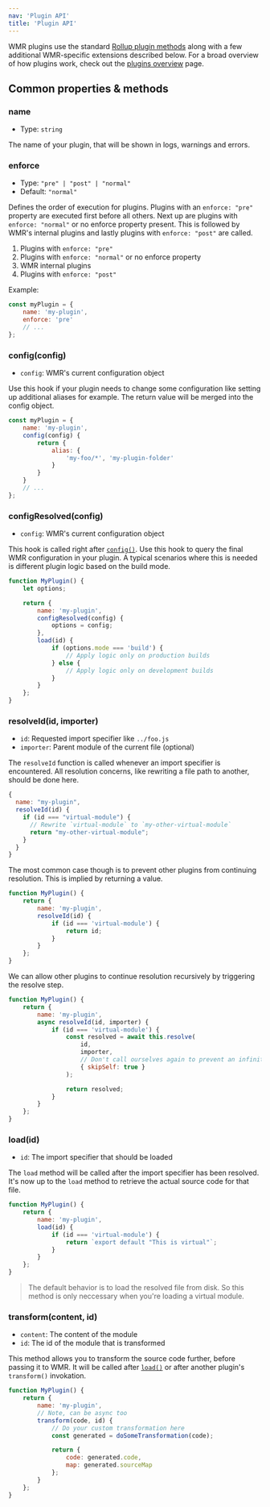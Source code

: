 ```yaml
---
nav: 'Plugin API'
title: 'Plugin API'
---
```


WMR plugins use the standard [Rollup plugin methods](https://rollupjs.org/guide/en/#plugin-development) along with a few additional WMR-specific extensions described below. For a broad overview of how plugins work, check out the [plugins overview](/docs/plugins) page.

## Common properties & methods

### name

- Type: `string`

The name of your plugin, that will be shown in logs, warnings and errors.

### enforce

- Type: `"pre" | "post" | "normal"`
- Default: `"normal"`

Defines the order of execution for plugins. Plugins with an `enforce: "pre"` property are executed first before all others. Next up are plugins with `enforce: "normal"` or no enforce property present. This is followed by WMR's internal plugins and lastly plugins with `enforce: "post"` are called.

1. Plugins with `enforce: "pre"`
2. Plugins with `enforce: "normal"` or no enforce property
3. WMR internal plugins
4. Plugins with `enforce: "post"`

Example:

```js
const myPlugin = {
	name: 'my-plugin',
	enforce: 'pre'
	// ...
};
```

### config(config)

- `config`: WMR's current configuration object

Use this hook if your plugin needs to change some configuration like setting up additional aliases for example. The return value will be merged into the config object.

```js
const myPlugin = {
	name: 'my-plugin',
	config(config) {
		return {
			alias: {
				'my-foo/*', 'my-plugin-folder'
			}
		}
	}
	// ...
};
```

### configResolved(config)

- `config`: WMR's current configuration object

This hook is called right after [`config()`](#config). Use this hook to query the final WMR configuration in your plugin. A typical scenarios where this is needed is different plugin logic based on the build mode.

```js
function MyPlugin() {
	let options;

	return {
		name: 'my-plugin',
		configResolved(config) {
			options = config;
		},
		load(id) {
			if (options.mode === 'build') {
				// Apply logic only on production builds
			} else {
				// Apply logic only on development builds
			}
		}
	};
}
```

### resolveId(id, importer)

- `id`: Requested import specifier like `../foo.js`
- `importer`: Parent module of the current file (optional)

The `resolveId` function is called whenever an import specifier is encountered. All resolution concerns, like rewriting a file path to another, should be done here.

```js
{
  name: "my-plugin",
  resolveId(id) {
    if (id === "virtual-module") {
      // Rewrite `virtual-module` to `my-other-virtual-module`
      return "my-other-virtual-module";
    }
  }
}
```

The most common case though is to prevent other plugins from continuing resolution. This is implied by returning a value.

```js
function MyPlugin() {
	return {
		name: 'my-plugin',
		resolveId(id) {
			if (id === 'virtual-module') {
				return id;
			}
		}
	};
}
```

We can allow other plugins to continue resolution recursively by triggering the resolve step.

```js
function MyPlugin() {
	return {
		name: 'my-plugin',
		async resolveId(id, importer) {
			if (id === 'virtual-module') {
				const resolved = await this.resolve(
					id,
					importer,
					// Don't call ourselves again to prevent an infinite loop
					{ skipSelf: true }
				);

				return resolved;
			}
		}
	};
}
```

### load(id)

- `id`: The import specifier that should be loaded

The `load` method will be called after the import specifier has been resolved. It's now up to the `load` method to retrieve the actual source code for that file.

```js
function MyPlugin() {
	return {
		name: 'my-plugin',
		load(id) {
			if (id === 'virtual-module') {
				return `export default "This is virtual"`;
			}
		}
	};
}
```

> The default behavior is to load the resolved file from disk. So this method is only neccessary when you're loading a virtual module.

### transform(content, id)

- `content`: The content of the module
- `id`: The id of the module that is transformed

This method allows you to transform the source code further, before passing it to WMR. It will be called after [`load()`](#load-id) or after another plugin's `transform()` invokation.

```js
function MyPlugin() {
	return {
		name: 'my-plugin',
		// Note, can be async too
		transform(code, id) {
			// Do your custom transformation here
			const generated = doSomeTransformation(code);

			return {
				code: generated.code,
				map: generated.sourceMap
			};
		}
	};
}
```
